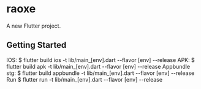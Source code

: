 # raoxe

A new Flutter project.

## Getting Started

IOS: $ flutter build ios -t lib/main_[env].dart --flavor [env] --release
APK: $ flutter build apk -t lib/main_[env].dart --flavor [env] --release
Appbundle stg: $ flutter build appbundle -t lib/main_[env].dart --flavor [env] --release
Run $ flutter run -t lib/main_[env].dart --flavor [env] --release